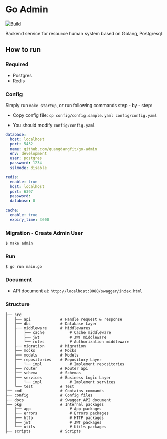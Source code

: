 # Go Admin
[![Build](https://github.com/quangdangfit/getjob/workflows/master/badge.svg)](https://github.com/quangdangfit/getjob/actions)

Backend service for resource human system based on Golang, Postgresql

## How to run

### Required

- Postgres
- Redis

### Config
Simply run `make startup`, or run following commands step - by - step:
- Copy config file: `cp config/config.sample.yaml config/config.yaml`


- You should modify `config/config.yaml`

```yaml
database:
  host: localhost
  port: 5432
  name: github.com/quangdangfit/go-admin
  env: development
  user: postgres
  password: 1234
  sslmode: disable

redis:
  enable: true
  host: localhost
  port: 6397
  password:
  database: 0

cache:
  enable: true
  expiry_time: 3600
```

### Migration - Create Admin User
```shell script
$ make admin
```

### Run
```shell script
$ go run main.go 
```

### Document
* API document at: `http://localhost:8080/swagger/index.html`

### Structure
```shell
├── src
│   ├── api             # Handle request & response
│   ├── dbs             # Database Layer
│   ├── middleware      # Middlewares
│   │   ├── cache           # Cache middleware
│   │   ├── jwt             # JWT middleware
│   │   └── roles           # Authorization middleware
│   ├── migration       # Migration
│   ├── mocks           # Mocks
│   ├── models          # Models
│   ├── repositories    # Repository Layer
│   │   └── impl            # Implement repositories
│   ├── router          # Router api
│   ├── schema          # Schemas
│   ├── services        # Business Logic Layer
│   │   └── impl            # Implement services
│   └── test            # Test
├── cmd                 # Contains commands 
├── config              # Config files 
├── docs                # Swagger API document
├── pkg                 # Internal packages
│   ├── app                 # App packages
│   ├── errors              # Errors packages
│   ├── http                # HTTP packages
│   ├── jwt                 # JWT packages
│   └── utils               # Utils packages
├── scripts             # Scripts
```
